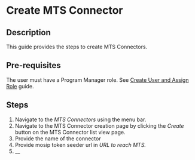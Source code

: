 # Create MTS Connector

## Description

This guide provides the steps to create MTS Connectors.

## Pre-requisites

The user must have a Program Manager role. See [Create User and Assign Role](assign-roles-to-users.md) guide.

## Steps

1. Navigate to the _MTS Connectors_ using the menu bar.
2. Navigate to the MTS Connector creation page by clicking the _Create_ button on the MTS Connector list view page.
3. Provide the name of the connector
4. Provide mosip token seeder url in _URL to reach MTS._
5. __

